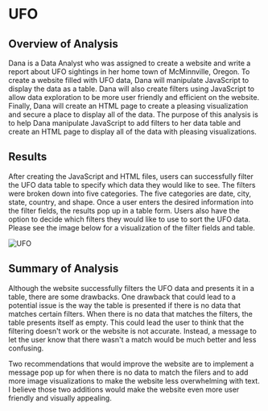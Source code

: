 # UFO

## Overview of Analysis

Dana is a Data Analyst who was assigned to create a website and write a report about UFO sightings in her home town of McMinnville, Oregon. To create a website filled with UFO data, Dana will manipulate JavaScript to display the data as a table. Dana will also create filters using JavaScript to allow data exploration to be  more user friendly and efficient on the website. Finally, Dana will create an HTML page to create a pleasing visualization and secure a place to display all of the data. The purpose of this analysis is to help Dana manipulate JavaScript to add filters to her data table and create an HTML page to display all of the data with pleasing visualizations. 


## Results

After creating the JavaScript and HTML files, users can successfully filter the UFO data table to specify which data they would like to see. The filters were broken down into five categories. The five categories are date, city, state, country, and shape. Once a user enters the desired information into the filter fields, the results pop up in a table form. Users also have the option to decide which filters they would like to use to sort the UFO data. Please see the image below for a visualization of the filter fields and table. 

![UFO](/Users/alexabezzone/Desktop/UFO.png?raw=true "UFO")

## Summary of Analysis

Although the website successfully filters the UFO data and presents it in a table, there are some drawbacks. One drawback that could lead to a potential issue is the way the table is presented if there is no data that matches certain filters. When there is no data that matches the filters, the table presents itself as empty. This could lead the user to think that the filtering doesn't work or the website is not accurate. Instead, a message to let the user know that there wasn't a match would be much better and less confusing. 

Two recommendations that would improve the website are to implement a message pop up for when there is no data to match the filers and to add more image visualizations to make the website less overwhelming with text. I believe those two additions would make the website even more user friendly and visually appealing. 


